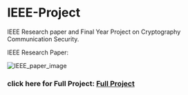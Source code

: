 # IEEE-Project

IEEE Research paper and Final Year Project on Cryptography Communication Security.

IEEE Research Paper: 

![IEEE_paper_image](https://user-images.githubusercontent.com/28294942/102985981-10f56400-4536-11eb-94ed-5647af384dea.PNG)


### click here for Full Project: [Full Project](https://github.com/Vatshayan/Final-year-Project-Cryptographic-Technique-for-Communication-System)
